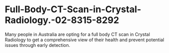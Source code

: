# Full-Body-CT-Scan-in-Crystal-Radiology.-02-8315-8292
Many people in Australia are opting for a full body CT scan in Crystal Radiology to get a comprehensive view of their health and prevent potential issues through early detection. 
